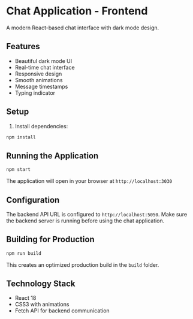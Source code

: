 # Chat Application - Frontend

A modern React-based chat interface with dark mode design.

## Features

- Beautiful dark mode UI
- Real-time chat interface
- Responsive design
- Smooth animations
- Message timestamps
- Typing indicator

## Setup

1. Install dependencies:
```bash
npm install
```

## Running the Application

```bash
npm start
```

The application will open in your browser at `http://localhost:3030`

## Configuration

The backend API URL is configured to `http://localhost:5050`. Make sure the backend server is running before using the chat application.

## Building for Production

```bash
npm run build
```

This creates an optimized production build in the `build` folder.

## Technology Stack

- React 18
- CSS3 with animations
- Fetch API for backend communication

